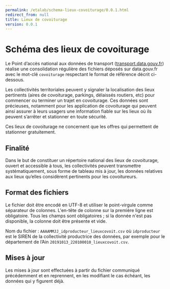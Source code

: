 ```yaml
---
permalink: /etalab/schema-lieux-covoiturage/0.0.1.html
redirect_from: null
title: Lieux de covoiturage
version: 0.0.1
---
```


# Schéma des lieux de covoiturage

Le Point d’accès national aux données de transport ([transport.data.gouv.fr](https://transport.data.gouv.fr])) réalise une consolidation régulière des fichiers déposés sur data.gouv.fr avec le mot-clé `covoiturage` respectant le format de référence décrit ci-dessous. 

Les collectivités territoriales peuvent y signaler la localisation des lieux pertinents (aires de covoiturage, parkings, délaissés routiers, etc) pour commencer ou terminer un trajet en covoiturage. Ces données sont précieuses, notamment pour les application de covoiturage qui peuvent ainsi assurer à leurs usagers une information fiable sur les lieux où ils peuvent s’arrêter et stationner en toute sécurité.

Ces lieux de covoiturage ne concernent que les offres qui permettent de stationner gratuitement.

## Finalité
Dans le but de constituer un répertoire national des lieux de covoiturage, ouvert et accessible à tous, les collectivités peuvent transmettre systématiquement, sous forme de tableau mis à jour, les données relatives aux lieux qu’elles considèrent pertinents pour les covoitureurs.

## Format des fichiers
Le fichier doit être encodé en UTF-8 et utiliser le point-virgule comme séparateur de colonnes. L'en-tête de colonne sur la première ligne est obligatoire. Tous les champs sont obligatoires ; si la donnée n'est pas disponible, la colonne doit être présente et vide.

Nom du fichier : `AAAAMMJJ_idproducteur_lieuxcovoit.csv` où `idproducteur` est le SIREN de la collectivité productrice des données, par exemple pour le département de l’Ain `20191013_220100010_lieuxcovoit.csv`.

## Mises à jour
Les mises à jour sont effectuées à partir du fichier communiqué précédemment et en reprennent, en les modifiant le cas échéant, les données qui y figurent déjà.